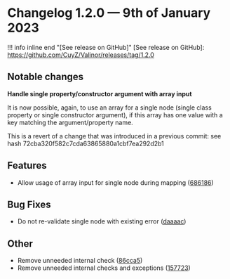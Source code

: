 # Changelog 1.2.0 — 9th of January 2023

!!! info inline end "[See release on GitHub]"
    [See release on GitHub]: https://github.com/CuyZ/Valinor/releases/tag/1.2.0

## Notable changes

**Handle single property/constructor argument with array input**

It is now possible, again, to use an array for a single node (single class
property or single constructor argument), if this array has one value with a key
matching the argument/property name.

This is a revert of a change that was introduced in a previous commit: see hash
72cba320f582c7cda63865880a1cbf7ea292d2b1

## Features

* Allow usage of array input for single node during mapping ([686186](https://github.com/CuyZ/Valinor/commit/6861862d80c74bc26f54db9f55fd2e8adb29f3df))

## Bug Fixes

* Do not re-validate single node with existing error ([daaaac](https://github.com/CuyZ/Valinor/commit/daaaac96f28a03dadfcbc6311b49dfb0c76141c1))

## Other

* Remove unneeded internal check ([86cca5](https://github.com/CuyZ/Valinor/commit/86cca5280aabd07c96b7c98dd2d4e2d310420650))
* Remove unneeded internal checks and exceptions ([157723](https://github.com/CuyZ/Valinor/commit/1577233ac9dce444af61bb482f5a744e38eaf739))
